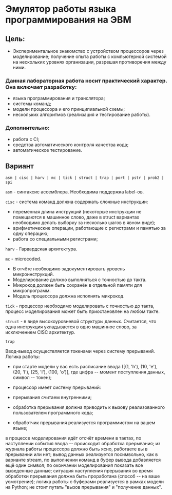 # Эмулятор работы языка программирования на ЭВМ

## Цель:

- Экспериментальное знакомство с устройством процессоров через моделирование;
получение опыта работы с компьютерной системой на нескольких уровнях организации, разрешая противоречия между ними.

### Данная лабораторная работа носит практический характер. Она включает разработку:

- языка программирования и транслятора;
- системы команд;
- модели процессора и его принципиальной схемы;
- нескольких алгоритмов (реализация и тестирование работы).

### Дополнительно:

- работа с CI;
- средства автоматического контроля качества кода;
- автоматическое тестирование.

## Вариант

```asm | cisc | harv | mc | tick | struct | trap | port | pstr | prob2 | spi```

```asm``` - синтаксис ассемблера. Необходима поддержка label-ов.

```cisc``` - система команд должна содержать сложные инструкции:
- переменная длина инструкций (некоторые инструкции не помещаются в машинное слово, даже в struct вариантах необходимо делать выборку за несколько шагов в явном виде);
- арифметические операции, работающие с регистрами и памятью за одну операцию;
- работа со специальными регистрами;

```harv``` - Гарвардская архитектура.

```mc``` - microcoded.
- В отчёте необходимо задокументировать уровень микроинструкций.
- Моделирование должно выполняться с точностью до такта.
- Микрокод должен быть сохранён в отдельной памяти для микропрограмм.
- Модель процессора должна исполнять микрокод.

```tick``` - процессор необходимо моделировать с точностью до такта, процесс моделирования может быть приостановлен на любом такте.

```struct``` - в виде высокоуровневой структуры данных. Считается, что одна инструкция укладывается в одно машинное слово, за исключением CISC архитектур.

```trap```

Ввод-вывод осуществляется токенами через систему прерываний. Логика работы:

- при старте модели у вас есть расписание ввода ([(1, 'h'), (10, 'e'), (20, 'l'), (25, 'l'), (100, 'o')], где цифра -- момент поступления данных, символ -- токен);
- процессор имеет систему прерываний:

- прерывания считаем внутренними;
- обработка прерывания должна приводить к вызову реализованного пользователем программного кода;
- обработчик прерывания реализуется программистом на вашем языке;


в процессе моделирования идёт отсчёт времени в тактах, по наступлении события ввода -- происходит обработка прерывания;
из журнала работы процессора должно быть ясно, работаете вы в прерывании или нет;
вывод данных реализуется посимвольно, как в варианте stream, по выполнении команд в буфер вывода добавляется ещё один символ;
по окончании моделирования показать все выведенные данные;
ситуация наступления прерывания во время обработки прерывания должна быть проработана (способ -- на ваше усмотрение);
логика работы с буферами реализуется в рамках модели на Python;
не стоит путать "вызов прерывания" и "получение данных".